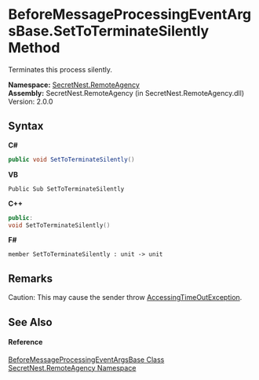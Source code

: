 # BeforeMessageProcessingEventArgsBase.SetToTerminateSilently Method 
 

Terminates this process silently.

**Namespace:**&nbsp;<a href="N_SecretNest_RemoteAgency">SecretNest.RemoteAgency</a><br />**Assembly:**&nbsp;SecretNest.RemoteAgency (in SecretNest.RemoteAgency.dll) Version: 2.0.0

## Syntax

**C#**<br />
``` C#
public void SetToTerminateSilently()
```

**VB**<br />
``` VB
Public Sub SetToTerminateSilently
```

**C++**<br />
``` C++
public:
void SetToTerminateSilently()
```

**F#**<br />
``` F#
member SetToTerminateSilently : unit -> unit 

```


## Remarks
Caution: This may cause the sender throw <a href="T_SecretNest_RemoteAgency_AccessingTimeOutException">AccessingTimeOutException</a>.

## See Also


#### Reference
<a href="T_SecretNest_RemoteAgency_BeforeMessageProcessingEventArgsBase">BeforeMessageProcessingEventArgsBase Class</a><br /><a href="N_SecretNest_RemoteAgency">SecretNest.RemoteAgency Namespace</a><br />
